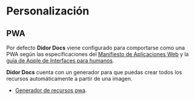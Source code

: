 # Personalización

## PWA

Por defecto **Didor Docs** viene configurado para comportarse como una PWA según las especificaciones del [Manifiesto de Aplicaciones Web](https://developer.mozilla.org/es/docs/Web/Manifest) y la [guía de Apple de Interfaces para humanos](https://developer.apple.com/design/human-interface-guidelines/).

**Didor Docs** cuenta con un generador para que puedas crear todos los recursos automáticamente a partir de una imagen.

- [Generador de recursos pwa](/comenzar/generadores#pwa).
